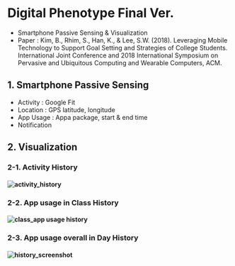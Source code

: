 # Digital Phenotype Final Ver.
- Smartphone Passive Sensing & Visualization
- Paper : Kim, B., Rhim, S., Han, K., & Lee, S.W. (2018). Leveraging Mobile Technology to Support Goal Setting and Strategies of College Students. International Joint Conference and 2018 International Symposium on Pervasive and Ubiquitous Computing and Wearable Computers, ACM.   

## 1. Smartphone Passive Sensing
  - Activity : Google Fit
  - Location : GPS latitude, longitude
  - App Usage : Appa package, start & end time
  - Notification
  
## 2. Visualization

### 2-1. Activity History

#### ![activity_history](https://user-images.githubusercontent.com/25919167/74100652-c6b10180-4b74-11ea-981f-1116a46f4bca.jpeg)


### 2-2. App usage in Class History

 
#### ![class_app usage history](https://user-images.githubusercontent.com/25919167/74100673-eb0cde00-4b74-11ea-993b-38fb6ddacfb3.jpeg)

### 2-3. App usage overall in Day History

#### ![history_screenshot](https://user-images.githubusercontent.com/25919167/74100674-ecd6a180-4b74-11ea-9926-3ffe96dfc33f.jpeg)

